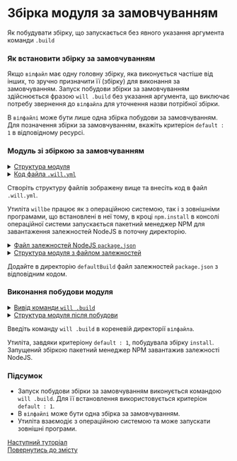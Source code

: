 # Збірка модуля за замовчуванням

Як побудувати збірку, що запускається без явного указання аргумента команди <code>.build</code>

### Як встановити збірку за замовчуванням

Якщо `вілфайл` має одну головну збірку, яка виконується частіше від інших, то зручно призначити її (збірку) для виконання за замовчуванням. Запуск побудови збірки за замовчуванням здійснюється фразою `will .build` без указання аргумента, що виключає потребу звернення до `вілфайла` для уточнення назви потрібної збірки.  

В `вілфайлі` може бути лише одна збірка побудови за замовчуванням. Для позначення збірки за замовчуванням, вкажіть критеріон `default : 1` в відповідному ресурсі. 

### Модуль зі збіркою за замовчуванням     

<details>
  <summary><u>Структура модуля</u></summary>

```
defaultBuild
      └── .will.yml 

```

</details>
<details>
  <summary><u>Код файла <code>.will.yml</code></u></summary>

```yaml
about :

  name : 'defaultBuild'
  description : 'Default build with criterion'
  version : 0.0.1

step :

  npm.install :
    currentPath : '.'
    shell : npm install

build :

  install:
    criterion :
      default : 1
    steps :
      - npm.install

```

</details>

Створіть структуру файлів зображену вище та внесіть код в файл `.will.yml`.  

Утиліта `willbe` працює як з операційною системою, так і з зовнішніми програмами, що встановлені в неї тому, в кроці `npm.install` в консолі операційної системи запускається пакетний менеджер NPM для завантаження залежностей NodeJS в поточну директорію. 

<details>
  <summary><u>Файл залежностей NodeJS <code>package.json</code></u></summary>

``` json
{
  "name": "npmUsing",
  "dependencies": {
    "express": ""
  }
}

```

</details>
<details>
  <summary><u>Структура модуля з файлом залежностей</u></summary>

```
defaultBuild
     ├── package.json
     └── .will.yml

```

</details>

Додайте в директорію `defaultBuild` файл залежностей `package.json` з відповідним кодом.  

### Виконання побудови модуля

<details>
  <summary><u>Вивід команди <code>will .build</code></u></summary>

```
[user@user ~]$ will .build
Command ".build"
...
  Building install
 > npm install
...
added 48 packages from 36 contributors and audited 121 packages in 4.863s
found 0 vulnerabilities

  Built debug in 8.456s

```

</details>
<details>
  <summary><u>Структура модуля після побудови</u></summary>

```
defaultBuild
     ├── node_modules
     │         ├── ...
     │         ├── ...
     │ 
     ├── package.json
     ├── package-lock.json
     └── .will.yml

```

</details>

Введіть команду `will .build` в кореневій директорії `вілфайла`.  

Утиліта, завдяки критеріону `default : 1`, побудувала збірку `install`. Запущений збіркою пакетний менеджер NPM завантажив залежності NodeJS. 

### Підсумок   

- Запуск побудови збірки за замовчуванням виконується командою `will .build`. Для її встановлення використовується критеріон `default : 1`.
- В `вілфайлі` може бути одна збірка за замовчуванням.
- Утиліта взаємодіє з операційною системою та може запускати зовнішні програми.

[Наступний туторіал](ModuleExport.md)  
[Повернутись до змісту](../README.md#tutorials)